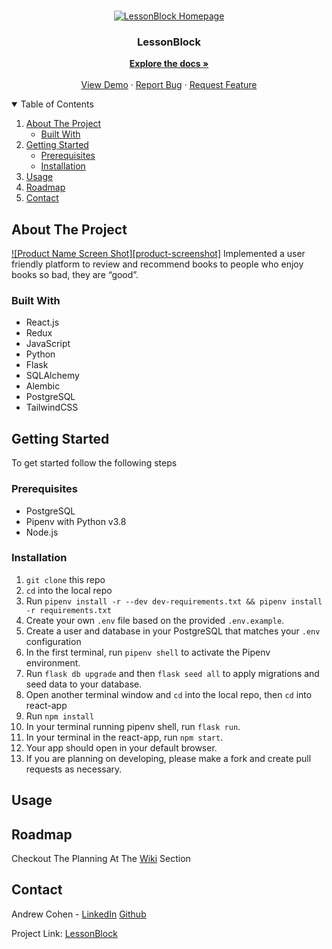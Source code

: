 <!--
*** Thanks for checking out the Best-README-Template. If you have a suggestion
*** that would make this better, please fork the repo and create a pull request
*** or simply open an issue with the tag "enhancement".
*** Thanks again! Now go create something AMAZING! :D
-->




<!-- PROJECT LOGO -->
<br />
<p align="center">
  <a href="https://github.com/andrewscohen/lessonblock">
    <img src="https://user-images.githubusercontent.com/67562159/113812408-0ef98e80-973c-11eb-8ddc-04c330c1ed06.png" alt="LessonBlock Homepage">
  </a>

  <h3 align="center">LessonBlock</h3>

  <p align="center">
    <a href="https://github.com/andrewscohen/lessonblock/wiki"><strong>Explore the docs »</strong></a>
    <br />
    <br />
    <a href="https://lessonblock.herokuapp.com/">View Demo</a>
    ·
    <a href="https://github.com/andrewscohen/lessonblock/issues">Report Bug</a>
    ·
    <a href="https://github.com/andrewscohen/lessonblock/issues">Request Feature</a>
  </p>
</p>



<!-- TABLE OF CONTENTS -->
<details open="open">
  <summary>Table of Contents</summary>
  <ol>
    <li>
      <a href="#about-the-project">About The Project</a>
      <ul>
        <li><a href="#built-with">Built With</a></li>
      </ul>
    </li>
    <li>
      <a href="#getting-started">Getting Started</a>
      <ul>
        <li><a href="#prerequisites">Prerequisites</a></li>
        <li><a href="#installation">Installation</a></li>
      </ul>
    </li>
    <li><a href="#usage">Usage</a></li>
    <li><a href="#roadmap">Roadmap</a></li>
    <li><a href="#contact">Contact</a></li>
  </ol>
</details>



<!-- ABOUT THE PROJECT -->
## About The Project

[![Product Name Screen Shot][product-screenshot]](https://example.com)
Implemented a user friendly platform to review and recommend books to people who enjoy books so bad, they are “good”.


### Built With
- React.js
- Redux
- JavaScript
- Python
- Flask
- SQLAlchemy
- Alembic
- PostgreSQL
- TailwindCSS


<!-- GETTING STARTED -->
## Getting Started

To get started follow the following steps

### Prerequisites
- PostgreSQL
- Pipenv with Python v3.8
- Node.js

### Installation

1. `git clone` this repo
2. `cd` into the local repo
3. Run `pipenv install -r --dev dev-requirements.txt && pipenv install -r requirements.txt`
4. Create your own `.env` file based on the provided `.env.example`.
5. Create a user and database in your PostgreSQL that matches your `.env` configuration
6. In the first terminal, run `pipenv shell` to activate the Pipenv environment.
7. Run `flask db upgrade` and then `flask seed all` to apply migrations and seed data to your database.
8. Open another terminal window and `cd` into the local repo, then `cd` into react-app
9. Run `npm install`
10. In your terminal running pipenv shell, run `flask run`.
11. In your terminal in the react-app, run `npm start`.
12. Your app should open in your default browser.
13. If you are planning on developing, please make a fork and create pull requests as necessary.


<!-- USAGE EXAMPLES -->
## Usage

<!-- ROADMAP -->
## Roadmap

Checkout The Planning At The [Wiki](https://github.com/andrewscohen/lessonblock/wiki) Section

<!-- CONTACT -->
## Contact

Andrew Cohen - [LinkedIn](https://www.linkedin.com/in/mrandrewcohen/) [Github](https://github.com/andrewscohen)

Project Link: [LessonBlock](https://github.com/andrewscohen/lessonblock)

